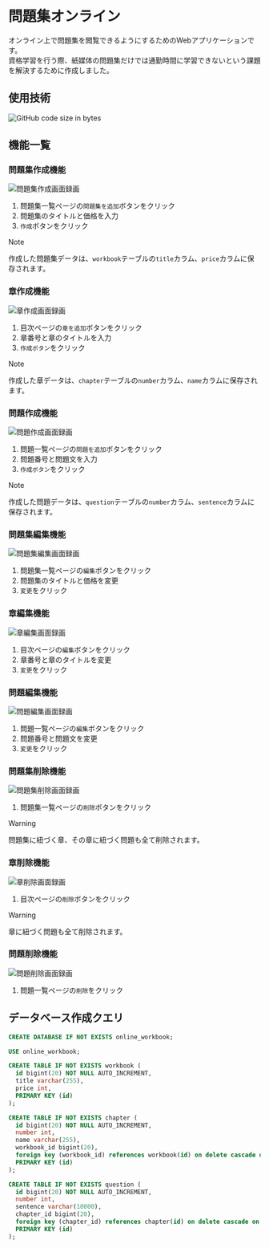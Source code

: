 # 問題集オンライン
オンライン上で問題集を閲覧できるようにするためのWebアプリケーションです。<br>
資格学習を行う際、紙媒体の問題集だけでは通勤時間に学習できないという課題を解決するために作成しました。

## 使用技術

![GitHub code size in bytes](https://img.shields.io/github/languages/code-size/yyoshidaweb/online-workbook)


## 機能一覧

### 問題集作成機能

![問題集作成画面録画](https://github.com/user-attachments/assets/48f196b9-9bd9-4760-bad6-6ccbbd4596e0)

1. 問題集一覧ページの`問題集を追加`ボタンをクリック
1. 問題集のタイトルと価格を入力
1. `作成`ボタンをクリック

> [!NOTE]
> 作成した問題集データは、`workbook`テーブルの`title`カラム、`price`カラムに保存されます。

### 章作成機能

![章作成画面録画](https://github.com/user-attachments/assets/fe2f3db3-54a5-47e1-96a0-e5dd04798ceb)

1. 目次ページの`章を追加`ボタンをクリック
1. 章番号と章のタイトルを入力
1. `作成ボタン`をクリック

> [!NOTE]
> 作成した章データは、`chapter`テーブルの`number`カラム、`name`カラムに保存されます。

### 問題作成機能

![問題作成画面録画](https://github.com/user-attachments/assets/60142162-baff-4b31-9615-36d9cb9742ca)

1. 問題一覧ページの`問題を追加`ボタンをクリック
1. 問題番号と問題文を入力
1. `作成ボタン`をクリック

> [!NOTE]
> 作成した問題データは、`question`テーブルの`number`カラム、`sentence`カラムに保存されます。

### 問題集編集機能

![問題集編集画面録画](https://github.com/user-attachments/assets/c7087c5b-8016-4ab2-bc05-788fee5cef69)

1. 問題集一覧ページの`編集`ボタンをクリック
1. 問題集のタイトルと価格を変更
1. `変更`をクリック

### 章編集機能

![章編集画面録画](https://github.com/user-attachments/assets/88aab617-e4d4-4411-bb42-0e1dfd3f639a)

1. 目次ページの`編集`ボタンをクリック
1. 章番号と章のタイトルを変更
1. `変更`をクリック

### 問題編集機能

![問題編集画面録画](https://github.com/user-attachments/assets/71b830a3-4666-4a97-ac76-ea8493189f59)

1. 問題一覧ページの`編集`ボタンをクリック
1. 問題番号と問題文を変更
1. `変更`をクリック

### 問題集削除機能

![問題集削除画面録画](https://github.com/user-attachments/assets/802ed8d8-167c-4f2f-b703-1de72543f3aa)

1. 問題集一覧ページの`削除`ボタンをクリック

> [!WARNING]
> 問題集に紐づく章、その章に紐づく問題も全て削除されます。

### 章削除機能

![章削除画面録画](https://github.com/user-attachments/assets/44ee523a-c3a8-4850-91b8-ff3ed8333565)

1. 目次ページの`削除`ボタンをクリック

> [!WARNING]
> 章に紐づく問題も全て削除されます。

### 問題削除機能

![問題削除画面録画](https://github.com/user-attachments/assets/c0028316-3c20-4fe9-a00c-d9b9f2891bab)

1. 問題一覧ページの`削除`をクリック

## データベース作成クエリ

```sql
CREATE DATABASE IF NOT EXISTS online_workbook;

USE online_workbook;

CREATE TABLE IF NOT EXISTS workbook (
  id bigint(20) NOT NULL AUTO_INCREMENT,
  title varchar(255),
  price int,
  PRIMARY KEY (id)
);

CREATE TABLE IF NOT EXISTS chapter (
  id bigint(20) NOT NULL AUTO_INCREMENT,
  number int,
  name varchar(255),
  workbook_id bigint(20),
  foreign key (workbook_id) references workbook(id) on delete cascade on update cascade,
  PRIMARY KEY (id)
);

CREATE TABLE IF NOT EXISTS question (
  id bigint(20) NOT NULL AUTO_INCREMENT,
  number int,
  sentence varchar(10000),
  chapter_id bigint(20),
  foreign key (chapter_id) references chapter(id) on delete cascade on update cascade,
  PRIMARY KEY (id)
);
```
